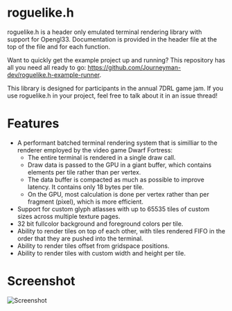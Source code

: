 <!--
SPDX-FileCopyrightText: 2021-2022 Daniel Valcour <fosssweeper@gmail.com>

SPDX-License-Identifier: MIT
-->

# roguelike.h

roguelike.h is a header only emulated terminal rendering library with support for Opengl33. Documentation is provided in the header file at the top of the file and for each function.

Want to quickly get the example project up and running? This repository has all you need all ready to go: https://github.com/Journeyman-dev/roguelike.h-example-runner.

This library is designed for participants in the annual 7DRL game jam. If you use roguelike.h in your project, feel free to talk about it in an issue thread!

# Features

- A performant batched terminal rendering system that is similliar to the renderer employed by the video game Dwarf Fortress:
  - The entire terminal is rendered in a single draw call.
  - Draw data is passed to the GPU in a giant buffer, which contains elements per tile rather than per vertex.
  - The data buffer is compacted as much as possible to improve latency. It contains only 18 bytes per tile.
  - On the GPU, most calculation is done per vertex rather than per fragment (pixel), which is more efficient.
- Support for custom glyph atlasses with up to 65535 tiles of custom sizes across multiple texture pages.
- 32 bit fullcolor background and foreground colors per tile.
- Ability to render tiles on top of each other, with tiles rendered FIFO in the order that they are pushed into the terminal.
- Ability to render tiles offset from gridspace positions.
- Ability to render tiles with custom width and height per tile.

# Screenshot

![Screenshot](https://user-images.githubusercontent.com/60055347/162460417-d6114d2f-2386-4eae-ad15-e2db4062a078.png)
